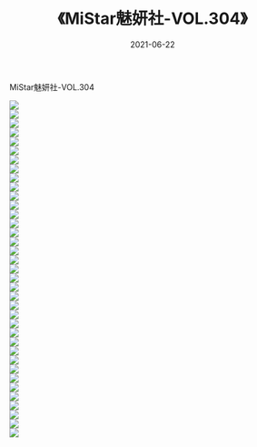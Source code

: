 ﻿---
layout: post
title:  《MiStar魅妍社-VOL.304》
date:   2021-06-22
img: http://img.660000.xyz/Sharelink/网络美图/2021/MiStar魅妍社-VOL.304/000.jpg
categories: [美女, 清纯, 唯美]
---

MiStar魅妍社-VOL.304

  ![](http://img.660000.xyz/Sharelink/网络美图/2021/MiStar魅妍社-VOL.304/001.jpg) <br> ![](http://img.660000.xyz/Sharelink/网络美图/2021/MiStar魅妍社-VOL.304/002.jpg) <br> ![](http://img.660000.xyz/Sharelink/网络美图/2021/MiStar魅妍社-VOL.304/003.jpg) <br> ![](http://img.660000.xyz/Sharelink/网络美图/2021/MiStar魅妍社-VOL.304/004.jpg) <br> ![](http://img.660000.xyz/Sharelink/网络美图/2021/MiStar魅妍社-VOL.304/005.jpg) <br> ![](http://img.660000.xyz/Sharelink/网络美图/2021/MiStar魅妍社-VOL.304/006.jpg) <br> ![](http://img.660000.xyz/Sharelink/网络美图/2021/MiStar魅妍社-VOL.304/007.jpg) <br> ![](http://img.660000.xyz/Sharelink/网络美图/2021/MiStar魅妍社-VOL.304/008.jpg) <br> ![](http://img.660000.xyz/Sharelink/网络美图/2021/MiStar魅妍社-VOL.304/009.jpg) <br> ![](http://img.660000.xyz/Sharelink/网络美图/2021/MiStar魅妍社-VOL.304/010.jpg) <br> ![](http://img.660000.xyz/Sharelink/网络美图/2021/MiStar魅妍社-VOL.304/011.jpg) <br> ![](http://img.660000.xyz/Sharelink/网络美图/2021/MiStar魅妍社-VOL.304/012.jpg) <br> ![](http://img.660000.xyz/Sharelink/网络美图/2021/MiStar魅妍社-VOL.304/013.jpg) <br> ![](http://img.660000.xyz/Sharelink/网络美图/2021/MiStar魅妍社-VOL.304/014.jpg) <br> ![](http://img.660000.xyz/Sharelink/网络美图/2021/MiStar魅妍社-VOL.304/015.jpg) <br> ![](http://img.660000.xyz/Sharelink/网络美图/2021/MiStar魅妍社-VOL.304/016.jpg) <br> ![](http://img.660000.xyz/Sharelink/网络美图/2021/MiStar魅妍社-VOL.304/017.jpg) <br> ![](http://img.660000.xyz/Sharelink/网络美图/2021/MiStar魅妍社-VOL.304/018.jpg) <br> ![](http://img.660000.xyz/Sharelink/网络美图/2021/MiStar魅妍社-VOL.304/019.jpg) <br> ![](http://img.660000.xyz/Sharelink/网络美图/2021/MiStar魅妍社-VOL.304/020.jpg) <br> ![](http://img.660000.xyz/Sharelink/网络美图/2021/MiStar魅妍社-VOL.304/021.jpg) <br> ![](http://img.660000.xyz/Sharelink/网络美图/2021/MiStar魅妍社-VOL.304/022.jpg) <br> ![](http://img.660000.xyz/Sharelink/网络美图/2021/MiStar魅妍社-VOL.304/023.jpg) <br> ![](http://img.660000.xyz/Sharelink/网络美图/2021/MiStar魅妍社-VOL.304/024.jpg) <br> ![](http://img.660000.xyz/Sharelink/网络美图/2021/MiStar魅妍社-VOL.304/025.jpg) <br> ![](http://img.660000.xyz/Sharelink/网络美图/2021/MiStar魅妍社-VOL.304/026.jpg) <br> ![](http://img.660000.xyz/Sharelink/网络美图/2021/MiStar魅妍社-VOL.304/027.jpg) <br> ![](http://img.660000.xyz/Sharelink/网络美图/2021/MiStar魅妍社-VOL.304/028.jpg) <br> ![](http://img.660000.xyz/Sharelink/网络美图/2021/MiStar魅妍社-VOL.304/029.jpg) <br> ![](http://img.660000.xyz/Sharelink/网络美图/2021/MiStar魅妍社-VOL.304/030.jpg) <br> ![](http://img.660000.xyz/Sharelink/网络美图/2021/MiStar魅妍社-VOL.304/031.jpg) <br> ![](http://img.660000.xyz/Sharelink/网络美图/2021/MiStar魅妍社-VOL.304/032.jpg) <br> ![](http://img.660000.xyz/Sharelink/网络美图/2021/MiStar魅妍社-VOL.304/033.jpg) <br> ![](http://img.660000.xyz/Sharelink/网络美图/2021/MiStar魅妍社-VOL.304/034.jpg) <br> ![](http://img.660000.xyz/Sharelink/网络美图/2021/MiStar魅妍社-VOL.304/035.jpg) <br> ![](http://img.660000.xyz/Sharelink/网络美图/2021/MiStar魅妍社-VOL.304/036.jpg) <br> ![](http://img.660000.xyz/Sharelink/网络美图/2021/MiStar魅妍社-VOL.304/037.jpg) <br>